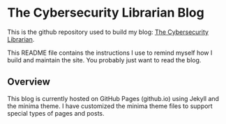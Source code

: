 # The Cybersecurity Librarian Blog
This is the github repository used to build my blog: [The Cybersecurity Librarian](https://cyberlibrarian.ca/).

This README file contains the instructions I use to remind myself how I build and maintain the site. You probably just want to read the blog.

## Overview

This blog is currently hosted on GitHub Pages (github.io) using Jekyll and the minima theme. I have customized the minima theme files to support special types of pages and posts.